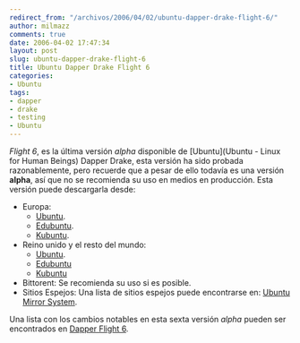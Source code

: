 ```yaml
---
redirect_from: "/archivos/2006/04/02/ubuntu-dapper-drake-flight-6/"
author: milmazz
comments: true
date: 2006-04-02 17:47:34
layout: post
slug: ubuntu-dapper-drake-flight-6
title: Ubuntu Dapper Drake Flight 6
categories:
- Ubuntu
tags:
- dapper
- drake
- testing
- Ubuntu
---
```


_Flight 6_, es la última versión _alpha_ disponible de [Ubuntu](Ubuntu - Linux for Human Beings) Dapper Drake, esta versión ha sido probada razonablemente, pero recuerde que a pesar de ello todavía es una versión **alpha**, así que no se recomienda su uso en medios en producción. Esta versión puede descargarla desde:

* Europa:
	 * [Ubuntu](http://ftp.acc.umu.se/mirror/cdimage.ubuntu.com/releases/dapper/flight-6/).
	 * [Edubuntu](http://ftp.acc.umu.se/mirror/cdimage.ubuntu.com/edubuntu/releases/dapper/flight-6/).
	 * [Kubuntu](http://ftp.acc.umu.se/mirror/cdimage.ubuntu.com/kubuntu/releases/dapper/flight-6/).
 * Reino unido y el resto del mundo:
	 * [Ubuntu](http://cdimage.ubuntu.com/releases/dapper/flight-6/).
	 * [Edubuntu](http://cdimage.ubuntu.com/edubuntu/releases/dapper/flight-6/)
	 * [Kubuntu](http://cdimage.ubuntu.com/kubuntu/releases/dapper/flight-6/)
 * Bittorent: Se recomienda su uso si es posible.
 * Sitios Espejos: Una lista de sitios espejos puede encontrarse en: [Ubuntu Mirror System](http://wiki.ubuntu.com/Archive).

Una lista con los cambios notables en esta sexta versión _alpha_ pueden ser encontrados en [Dapper Flight 6](http://www.ubuntu.com/testing/flight6).
